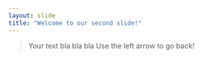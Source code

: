 ```yaml
---
layout: slide
title: "Welcome to our second slide!"
---
```

>Your text bla bla bla
Use the left arrow to go back!
